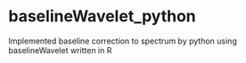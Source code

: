# baselineWavelet_python
Implemented baseline correction to spectrum by python using baselineWavelet written in R
